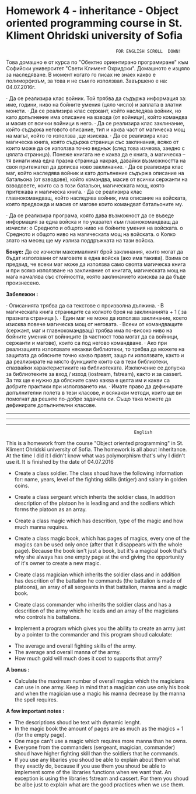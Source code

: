 # Homework 4 - inheritance - Object oriented programming course in St. Kliment Ohridski university of Sofia

                                              FOR ENGLISH SCROLL  DOWN!

Това домашно е от курса по "Обектно ориентирано програмиране" към Софийски университет "Свети Климент Охридски".
Домашното е изцяло за наследяване. В момент когато го писах не знаех какво е полиморфизъм, за това и не съм го използвал.
Завършено е на: 04.07.2016г.

·      Да се реализира клас войник. 
Той трябва да съдържа информация за: име, години, ниво на бойните умения (цяло число) и заплата в златни монети.
·      Да се реализира клас сержант, който наследява войник, но като допълнение има описание на взвода (от войници), 
който командва и масив от всички войници в него.
·      Да се реализира клас заклинание, който съдържа неговото описание, 
тип и каква част от магическа мощ на магът, който го използва ,ще изисква.
·      Да се реализира клас магическа книга, която съдържа страници със заклинания,
всяко от които може да се използва точно веднъж (след това изчезва, заедно с цялата страница). 
Понеже книгата не е каква да е книга, а магическа – тя винаги има една празна страница накрая, 
давайки възможността на своя притежател да дописва ново заклинание.
·      Да се реализира клас маг, който наследява войник и като допълнение съдържа описание на батальона (от взводове), 
който командва, масив от всички сержанти на взводовете, които са в този батальон, магическата мощ,  която притежава и магическа книга.
·      Да се реализира клас главнокомандващ, който наследява войник, има описание на войската,
която предвожда и масив от магове които командват батальоните му.

·      Да се реализира програма, която дава възможност да се въведе информация за една войска 
и по указател към главнокомандващ да изчисли:
o      Средното и общото ниво на бойните умения на войската.
o      Средното и общото ниво на магическата мощ на войската.
o      Колко злато на месец ще му излиза поддръжката на тази войска.

 

**Бонус:** Да се изчисли максималният брой заклинания, които могат да бъдат използвани от маговете в една войска (ако има такива). Взима се предвид, че всеки маг може да използва само своята магическа книга и при всяко използване на заклинание от книгата, магическата мощ на мага намалява със стойността, която заклинанието изисква за да бъде произнесено.


**Забележки :**

·      Описанията трябва да са текстове с произволна дължина.
·      В магическата книга страниците са колкото броя на заклинанията + 1 ( за празната страница ).
·      Един маг не може да използва заклинание, което изисква повече магическа мощ от неговата.
·      Всеки от командващите (сержант, маг и главнокомандващ) трябва има по-високо ниво на бойните умения 
от войниците (в частност това могат да са войници, сержанти и магове), които са под негово командване.
·      Ако при реализацията използвате някакви библиотеки, то трябва да можете на защитата да обясните точно какво правят, 
защо ги използвате, както и да реализирате на място функциите които са в тези библиотеки, спазвайки характеристиките на библиотеката.
Изключение се допуска за библиотеките за вход / изход (iostream, fstream), както и за cassert. 
За тях ще е нужно да обясните само каква е целта им и какви са добрите практики при използването им.
·      Имате право да дефинирате допълнителни полета в тези класове, и всякакви методи, които ще ви помогнат да решите по-добре задачата си. Също така можете да дефинирате допълнителни класове.



----------------------------------------------------------------------------------------------------------------------------------------
----------------------------------------------------------------------------------------------------------------------------------------
----------------------------------------------------------------------------------------------------------------------------------------
                                                     English


This is a homework from the course "Object oriented programming" in St. Kliment Ohridski university of Sofia.
The homework is all about inheritance. At the time I did it I didn't know what was polymorphism that's why I didn't use it.
It is finished by the date of 04.07.2016


* Create a class soldier. 
  The class shoud have the following information for: name, years, level of the fighting skills (intiger) 
  and salary in golden coins.
* Create a class sergeant which inherits the soldier class, 
  In addition description of the platoon he is leading and and the sodliers which forms the platoon as an array.
* Create a class magic which has descrition, type of the magic and how much manna requires.
* Create a class magic book, which has pages of magics, every one of the magics can be used only once
  (after that it disappears with the whole page). Because the book isn't just a book, 
  but it's a magical book that's why she always has one empty page at the end giving the opportunity of it's owner
  to create a new magic.
* Create class magician which inherits the soldier class and in addition has descrition of the battalion he commands 
  (the battalion is made of platoons), an array of all sergeants in that battalion, manna and a magic book.
* Create class commander who inherits the soldier class and has a descrition of the army which he leads
  and an array of the magicians who controls his battalions.
  
* Implement a program which gives you the ability to create an army just by a pointer to the commander 
  and this program shoud calculate:
- The average and overall fighting skills of the army.
- The average and overall manna of the army.
- How much gold will much does  it cost to supports that army?


**A bonus :** 
- Calculate the maximum number of overall magics which the magicians can use in one army.
 Keep in mind that a magician can use only his book and when the magician use a magic his manna
 decrease by the manna the spell requires.
 
 
**A few important notes :**
 - The descriptions shoud be text with dynamic lenght.
 - In the magic book the amount of pages are as much as the magics + 1 (for the empty page).
 - One mage can't use a magic which requires more manna than he owns.
 - Everyone from the commanders (sergeant, magician, commander)  shoud have higher fighting skill than the soldiers that he commands.
- If you use any libaries you shoud be able to explain about them what they exactly do, 
because if you use them you shoud be able to implement some of the libraries functions when we want that.
An exception is using the libraries fstream and cassert. 
For them you shoud be albe just to explain what are the good practices when we use them.
 
